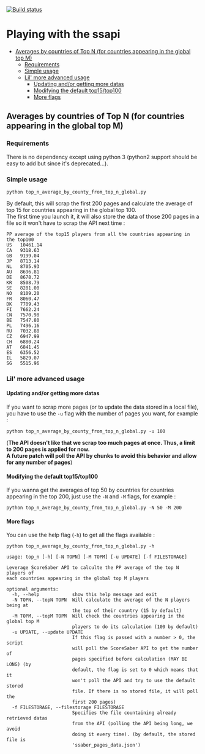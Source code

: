 [![Build status](https://ci.appveyor.com/api/projects/status/fcpx00kw7gg5d5u5?svg=true)](https://ci.appveyor.com/project/jpmondet/ssapi)

# Playing with the ssapi


* [Averages by countries of Top N (for countries appearing in the global top M)](#averages-by-countries-of-top-n-for-countries-appearing-in-the-global-top-m)
   * [Requirements](#requirements)
   * [Simple usage](#simple-usage)
   * [Lil' more advanced usage](#lil-more-advanced-usage)
      * [Updating and/or getting more datas](#updating-andor-getting-more-datas)
      * [Modifying the default top15/top100](#modifying-the-default-top15top100)
      * [More flags](#more-flags)


## Averages by countries of Top N (for countries appearing in the global top M)

### Requirements

There is no dependency except using python 3 (python2 support should be easy to add but since it's deprecated...).

### Simple usage

`python top_n_average_by_county_from_top_n_global.py`

By default, this will scrap the first 200 pages and calculate the average of top 15 for countries appearing in the global top 100.  
The first time you launch it, it will also store the data of those 200 pages in a file so it won't have to scrap the API next time : 

```
PP average of the top15 players from all the countries appearing in the top100
US   10461.14
CA   9318.63
GB   9199.04
JP   8713.14
NL   8705.93
AU   8696.81
DE   8678.72
KR   8508.79
SE   8281.00
NO   8109.20
FR   8060.47
DK   7709.43
FI   7662.24
CN   7570.98
BE   7547.80
PL   7496.16
RU   7032.88
CZ   6947.99
CH   6880.24
AT   6841.45
ES   6356.52
IL   5829.07
SG   5515.96
```

### Lil' more advanced usage

#### Updating and/or getting more datas

If you want to scrap more pages (or to update the data stored in a local file), you have to use the `-u` flag with the number of pages you want, for example : 

`python top_n_average_by_county_from_top_n_global.py -u 100`

(**The API doesn't like that we scrap too much pages at once. Thus, a limit to 200 pages is applied for now.  
 A future patch will poll the API by chunks to avoid this behavior and allow for any number of pages**)

#### Modifying the default top15/top100

If you wanna get the averages of top 50 by countries for countries appearing in the top 200, just use the `-N` and `-M` flags, for example : 

`python top_n_average_by_county_from_top_n_global.py -N 50 -M 200`

#### More flags

You can use the help flag (`-h`) to get all the flags available : 

`python top_n_average_by_county_from_top_n_global.py -h`

```
usage: top_n [-h] [-N TOPN] [-M TOPM] [-u UPDATE] [-f FILESTORAGE]

Leverage ScoreSaber API to calculte the PP average of the top N players of
each countries appearing in the global top M players

optional arguments:
  -h, --help            show this help message and exit
  -N TOPN, --topN TOPN  Will calculate the average of the N players being at
                        the top of their country (15 by default)
  -M TOPM, --topM TOPM  Will check the countries appearing in the global top M
                        players to do its calculation (100 by default)
  -u UPDATE, --update UPDATE
                        If this flag is passed with a number > 0, the script
                        will poll the ScoreSaber API to get the number of
                        pages specified before calculation (MAY BE LONG) (by
                        default, the flag is set to 0 which means that it
                        won't poll the API and try to use the default stored
                        file. If there is no stored file, it will poll the
                        first 200 pages)
  -f FILESTORAGE, --filestorage FILESTORAGE
                        Specifies the file countaining already retrieved datas
                        from the API (polling the API being long, we avoid
                        doing it every time). (by default, the stored file is
                        'ssaber_pages_data.json')
```



